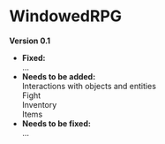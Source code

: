 # WindowedRPG

<strong>Version 0.1</strong>
- <b>Fixed: </b><br>
...
- <b>Needs to be added: </b><br>
  Interactions with objects and entities
  <br>Fight
  <br>Inventory
  <br>Items
- <b>Needs to be fixed: </b><br>
...
